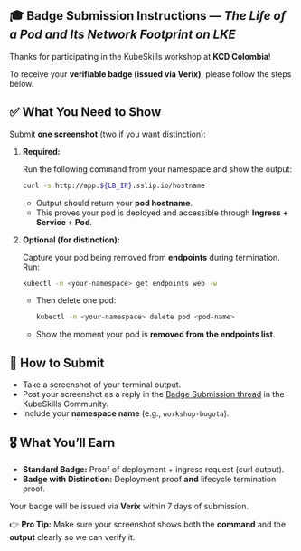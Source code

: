 ## 🎓 Badge Submission Instructions — *The Life of a Pod and Its Network Footprint on LKE*

Thanks for participating in the KubeSkills workshop at **KCD Colombia**!

To receive your **verifiable badge (issued via Verix)**, please follow the steps below.

## ✅ What You Need to Show

Submit **one screenshot** (two if you want distinction):

1. **Required:**
    
    Run the following command from your namespace and show the output:
    
    ```bash
    curl -s http://app.${LB_IP}.sslip.io/hostname
    
    ```
    
    - Output should return your **pod hostname**.
    - This proves your pod is deployed and accessible through **Ingress + Service + Pod**.

2. **Optional (for distinction):**
    
    Capture your pod being removed from **endpoints** during termination. Run:
    
    ```bash
    kubectl -n <your-namespace> get endpoints web -w
    
    ```
    
    - Then delete one pod:
        
        ```bash
        kubectl -n <your-namespace> delete pod <pod-name>
        
        ```
        
    - Show the moment your pod is **removed from the endpoints list**.

## 📸 How to Submit

- Take a screenshot of your terminal output.
- Post your screenshot as a reply in the [Badge Submission thread](https://community.kubeskills.com/c/kcd-colombia-workshop-2025/) in the KubeSkills Community.
- Include your **namespace name** (e.g., `workshop-bogota`).

## 🎖️ What You’ll Earn

- **Standard Badge:** Proof of deployment + ingress request (curl output).
- **Badge with Distinction:** Deployment proof **and** lifecycle termination proof.

Your badge will be issued via **Verix** within 7 days of submission.

👉 **Pro Tip:** Make sure your screenshot shows both the **command** and the **output** clearly so we can verify it.